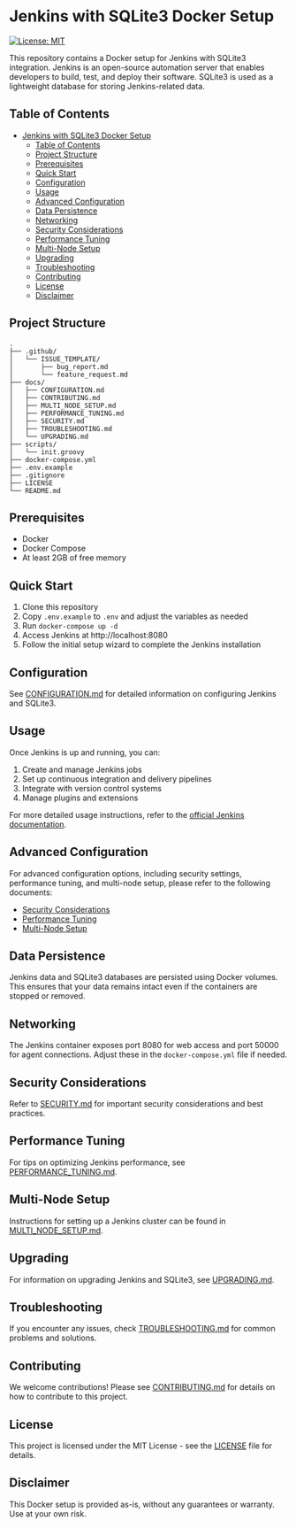 # Jenkins with SQLite3 Docker Setup

[![License: MIT](https://img.shields.io/badge/License-MIT-yellow.svg)](https://opensource.org/licenses/MIT)

This repository contains a Docker setup for Jenkins with SQLite3 integration. Jenkins is an open-source automation server that enables developers to build, test, and deploy their software. SQLite3 is used as a lightweight database for storing Jenkins-related data.

## Table of Contents

- [Jenkins with SQLite3 Docker Setup](#jenkins-with-sqlite3-docker-setup)
  - [Table of Contents](#table-of-contents)
  - [Project Structure](#project-structure)
  - [Prerequisites](#prerequisites)
  - [Quick Start](#quick-start)
  - [Configuration](#configuration)
  - [Usage](#usage)
  - [Advanced Configuration](#advanced-configuration)
  - [Data Persistence](#data-persistence)
  - [Networking](#networking)
  - [Security Considerations](#security-considerations)
  - [Performance Tuning](#performance-tuning)
  - [Multi-Node Setup](#multi-node-setup)
  - [Upgrading](#upgrading)
  - [Troubleshooting](#troubleshooting)
  - [Contributing](#contributing)
  - [License](#license)
  - [Disclaimer](#disclaimer)

## Project Structure

```
.
├── .github/
│   └── ISSUE_TEMPLATE/
│       ├── bug_report.md
│       └── feature_request.md
├── docs/
│   ├── CONFIGURATION.md
│   ├── CONTRIBUTING.md
│   ├── MULTI_NODE_SETUP.md
│   ├── PERFORMANCE_TUNING.md
│   ├── SECURITY.md
│   ├── TROUBLESHOOTING.md
│   └── UPGRADING.md
├── scripts/
│   └── init.groovy
├── docker-compose.yml
├── .env.example
├── .gitignore
├── LICENSE
└── README.md
```

## Prerequisites

- Docker
- Docker Compose
- At least 2GB of free memory

## Quick Start

1. Clone this repository
2. Copy `.env.example` to `.env` and adjust the variables as needed
3. Run `docker-compose up -d`
4. Access Jenkins at http://localhost:8080
5. Follow the initial setup wizard to complete the Jenkins installation

## Configuration

See [CONFIGURATION.md](docs/CONFIGURATION.md) for detailed information on configuring Jenkins and SQLite3.

## Usage

Once Jenkins is up and running, you can:

1. Create and manage Jenkins jobs
2. Set up continuous integration and delivery pipelines
3. Integrate with version control systems
4. Manage plugins and extensions

For more detailed usage instructions, refer to the [official Jenkins documentation](https://www.jenkins.io/doc/).

## Advanced Configuration

For advanced configuration options, including security settings, performance tuning, and multi-node setup, please refer to the following documents:

- [Security Considerations](docs/SECURITY.md)
- [Performance Tuning](docs/PERFORMANCE_TUNING.md)
- [Multi-Node Setup](docs/MULTI_NODE_SETUP.md)

## Data Persistence

Jenkins data and SQLite3 databases are persisted using Docker volumes. This ensures that your data remains intact even if the containers are stopped or removed.

## Networking

The Jenkins container exposes port 8080 for web access and port 50000 for agent connections. Adjust these in the `docker-compose.yml` file if needed.

## Security Considerations

Refer to [SECURITY.md](docs/SECURITY.md) for important security considerations and best practices.

## Performance Tuning

For tips on optimizing Jenkins performance, see [PERFORMANCE_TUNING.md](docs/PERFORMANCE_TUNING.md).

## Multi-Node Setup

Instructions for setting up a Jenkins cluster can be found in [MULTI_NODE_SETUP.md](docs/MULTI_NODE_SETUP.md).

## Upgrading

For information on upgrading Jenkins and SQLite3, see [UPGRADING.md](docs/UPGRADING.md).

## Troubleshooting

If you encounter any issues, check [TROUBLESHOOTING.md](docs/TROUBLESHOOTING.md) for common problems and solutions.

## Contributing

We welcome contributions! Please see [CONTRIBUTING.md](docs/CONTRIBUTING.md) for details on how to contribute to this project.

## License

This project is licensed under the MIT License - see the [LICENSE](LICENSE) file for details.

## Disclaimer

This Docker setup is provided as-is, without any guarantees or warranty. Use at your own risk.
